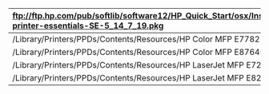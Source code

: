 | ftp://ftp.hp.com/pub/softlib/software12/HP_Quick_Start/osx/Installations/Essentials/hp-printer-essentials-SE-5_14_7_19.pkg |
| :--- |
| /Library/Printers/PPDs/Contents/Resources/HP Color MFP E77822-25-30.gz |
| /Library/Printers/PPDs/Contents/Resources/HP Color MFP E87640-50-60.gz |
| /Library/Printers/PPDs/Contents/Resources/HP LaserJet MFP E72525-30-35.gz |
| /Library/Printers/PPDs/Contents/Resources/HP LaserJet MFP E82540-50-60.gz |